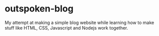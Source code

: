 # outspoken-blog
My attempt at making a simple blog website while learning how to make stuff like HTML, CSS, Javascript and Nodejs work together.
